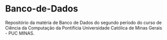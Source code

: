 # Banco-de-Dados
Repositório da matéria de Banco de Dados do segundo período do curso de Ciência da Computação da Pontifícia Universidade Católica de Minas Gerais - PUC MINAS.

